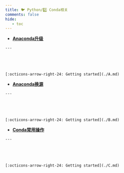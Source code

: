 ```yaml
---
title: 🐦 Python/2️⃣ Conda相关
comments: false
hide:
   - toc
---
```


<div class="grid cards index-info" markdown>

-    __[Anaconda升级](./A.md)__

	---

	

	

	[:octicons-arrow-right-24: Getting started](./A.md)

-    __[Anaconda换源](./B.md)__

	---

	

	

	[:octicons-arrow-right-24: Getting started](./B.md)

-    __[Conda常用操作](./C.md)__

	---

	

	

	[:octicons-arrow-right-24: Getting started](./C.md)

</div>